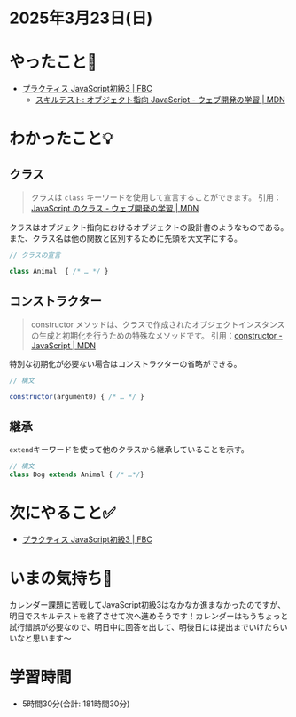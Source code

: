 # 2025年3月23日(日)

# やったこと📝
- [プラクティス JavaScript初級3 \| FBC](https://bootcamp.fjord.jp/practices/276)
  - [スキルテスト: オブジェクト指向 JavaScript \- ウェブ開発の学習 \| MDN](https://developer.mozilla.org/ja/docs/Learn_web_development/Extensions/Advanced_JavaScript_objects/Test_your_skills:_Object-oriented_JavaScript)

# わかったこと💡
## クラス
 > クラスは `class` キーワードを使用して宣言することができます。
引用：[JavaScript のクラス \- ウェブ開発の学習 \| MDN](https://developer.mozilla.org/ja/docs/Learn_web_development/Extensions/Advanced_JavaScript_objects/Classes_in_JavaScript)

クラスはオブジェクト指向におけるオブジェクトの設計書のようなものである。
また、クラス名は他の関数と区別するために先頭を大文字にする。
```javascript
// クラスの宣言

class Animal  { /* … */ }
```
## コンストラクター
> constructor メソッドは、クラスで作成されたオブジェクトインスタンスの生成と初期化を行うための特殊なメソッドです。
引用：[constructor \- JavaScript \| MDN](https://developer.mozilla.org/ja/docs/Web/JavaScript/Reference/Classes/constructor)

特別な初期化が必要ない場合はコンストラクターの省略ができる。
```javascript
// 構文

constructor(argument0) { /* … */ }
```

## 継承
`extend`キーワードを使って他のクラスから継承していることを示す。
```javascript
// 構文
class Dog extends Animal { /* …*/}
```
# 次にやること✅
- [プラクティス JavaScript初級3 \| FBC](https://bootcamp.fjord.jp/practices/276)

# いまの気持ち🫶
カレンダー課題に苦戦してJavaScript初級3はなかなか進まなかったのですが、明日でスキルテストを終了させて次へ進めそうです！カレンダーはもうちょっと試行錯誤が必要なので、明日中に回答を出して、明後日には提出までいけたらいいなと思います〜

# 学習時間
- 5時間30分(合計: 181時間30分)
